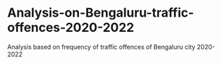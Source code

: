 # Analysis-on-Bengaluru-traffic-offences-2020-2022
Analysis based on frequency of traffic offences of Bengaluru city 2020-2022

